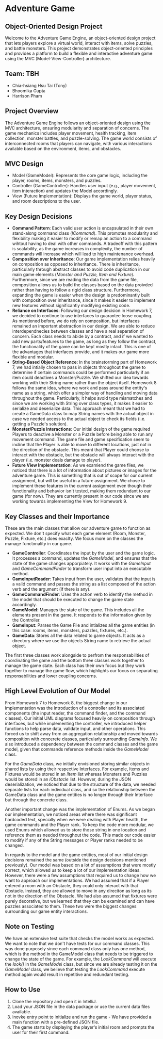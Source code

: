 # Adventure Game

## Object-Oriented Design Project
Welcome to the Adventure Game Engine, an object-oriented design project that lets players explore a virtual world, interact with items, solve puzzles, and battle monsters. This project demonstrates object-oriented principles and provides a platform to build a flexible and interactive adventure game using the MVC (Model-View-Controller) architecture.

## Team: TBH
- Chia-hsiang Hsu Tai (Tony)
- Bhoomika Gupta
- Harrison Pham

## Project Overview
The Adventure Game Engine follows an object-oriented design using the MVC architecture, ensuring modularity and separation of concerns. The game mechanics includes player movement, health tracking, item collection, monster battles, and puzzle-solving. The game world consists of interconnected rooms that players can navigate, with various interactions available based on the environment, items, and obstacles.

## MVC Design
- Model (GameModel): Represents the core game logic, including the player, rooms, items, monsters, and puzzles.
- Controller (GameController): Handles user input (e.g., player movement, item interaction) and updates the Model accordingly.
- View (Future Implementation): Displays the game world, player status, and room descriptions to the user.

## Key Design Decisions

- **Command Pattern**: Each valid user action is encapsulated in their own stand-along command class (*ICommand*). This promotes modularity and flexibility making it easier to modify or remap an action to a command wihtout having to deal with other commands. A tradeoff with this pattern is scalability, as the game increases in complexity, the number of commands will increase which will lead to high maintenance overhead.
- **Composition over Inheritance**: Our game implementation relies heavily on composition as opposed to inheritance. There is inheritance, particularly through abstract classes to avoid code duplication in our main game elements (*Monster and Puzzle, Item and Fixture*). Furthermore, since we are reading the data from the game file, composition allows us to build the classes based on the data proivded rather than having to follow a rigid class structure. Furthermore, expanding the game is easier when the design is predominantly built with composition over inheritance, since it makes it easier to implement new features without significantly modifying existing code. 
- **Reliance on Interfaces**: Following our design decision in Homework 7, we decided to continue to use interfaces to guarantee loose coupling. As mentioned before, we do rely on composition, but interfaces remained an important abstraction in our design. We are able to reduce interdependnecies between classes and have a real separation of concern. Each class needs to abide by a contract, and if we wanted to add new parts/features to the game, as long as they follow the contract, the functionality of the game can be kept mostly intact. This is one of the advantages that interfaces provide, and it makes our game more flexible and modular.
- **String-Based Object Reference**: In the brainstorming part of Homework 7, we had intially chosen to pass in objects throughout the game to determine if certain commands could be performed particularly if an item could deactives a Monster/Puzzle. We shifted our idea towards working with their String name rather than the object itself. Homework 8 follows the same idea, where we work and pass around the entity's name as a string, which offer a simpler way of handling and moving data throughout the game. Particularly, it helps avoid type mismatches and since we are working with String over class types, it makes it easier to serialize and deserialize data. This approach meant that we had to create a GameData class to map String names with the actual object in case we needed access to the actual object to check its fields (i.e. getting a Puzzle's solution).
- **Monster/Puzzle Interactions**: Our initial design of the game required Players to deactive a Monster or a Puzzle before being able to run any movement command. The game file and game specification seem to incline that the Player is able to move to different locations, just not in the direction of the obstacle. This meant that Player could choose to interact with the obstacle, but the obstacle will always interact with the player (i.e.  monster deals damage to player).
- **Future View Implementation**: As we examiend the game files, we noticed that there is a lot of information about pictures or images for the adventure game. This is something that is out of scope for our current assignment, but will be useful in a future assignment. We chose to implement these features in the current assignment even though their functionality and behavior isn't tested, making them redundant to our game (for now). They are currently present in our code since we are working towards implementing the View for Homework 9.

## Key Classes and their Importance

These are the main classes that allow our adventure game to function as expected. We don't specify what each game element (Room, Monster, Puzzle, Fixture, etc.) does exaclty. We focus more on the classes the manage functonality in our game.

- **GameController**: Coordinates the input by the user and the game logic. It processes a command, updates the *GameModel*, and ensures that the state of the game changes apporpiately. It works with the *GameInput* and *GameCommandFinder* to transform user input into an executable method.
- **GameInputReader**: Takes input from the user, validates that the input is a valid command and passes the string as a list composed of the action verb and the argument (if there is any).
- **GameCommandFinder**: Uses the action verb to identify the method in the model that should be executed to change the game state accordingly.
- **GameModel**: Manages the state of the game. This includes all the elements present in the game. It responds to the information given by the Controller. 
- **GameInput**: Parses the Game File and intializes all the game entities (in this case: rooms, items, monsters, puzzles, fixtures, etc.).
- **GameData**: Stores all the data related to game objects. It acts as a directory where we use the objects String name to retrieve the actual object.

The first three classes work alongside to perfrom the responsabilities of coordinating the game and the bottom three classes work together to manage the game state. Each class has their own focus but they work together to manage the game flow, which highlights our focus on separating responsabilities and lower coupling concerns.

## High Level Evolution of Our Model

From Homework 7 to Homework 8, the biggest change in our implementation was the introduction of a controller and its associated components (the input reader, the command finder, and the command classes). Our initial UML diagrams focused heavily on composition through interfaces, but while implementing the controller, we introduced helper functions to help parse data, validate input, and other operations. This forced us to shift away from an aggregation relationship and moved towards composition with concerete classes, particularly surrounding *GameInfo*. We also introduced a dependency between the command classes and the game model, given that commands reference methods inside the *GameModel* class.

For the *GameData* class, we initially envisioned storing similar objects in shared lists by using their respective Interfaces. For example, Items and Fixtures would be stored in an *IItem* list whereas Monsters and Puzzles would be stored in an *IObstacle* list. However, during the JSON deserialization, we noticed that due to the structure of the data, we needed separate lists for each individual class, and so the relationship between the GameData class and the game entities is no longer through their Interface but through the concrete class.

Another important change was the implementation of Enums. As we began our implementation, we noticed areas where there was significant hardcoded text, specially when we were dealing with Player health, the game commands and the Player rank. To keep the code more modular, we used Enums which allowed us to store those string in one location and reference them as needed throughout the code. This made our code easier to modify if any of the String messages or Player ranks needed to be changed.

In regards to the model and the game entities, most of our initial design decisions remained the same (outside the design decisions mentioned previously). Our model was based on a lot of assumptions that were mostly correct, which allowed us to keep a lot of our implementation ideas. However, there were a few assumptions that required us to change how we want to approach our implementations. We had assumed that if a Player entered a room with an Obstacle, they could only interact with that Obstacle. Instead, they are allowed to move in any direciton as long as its not in the direction of the Obstacle. We had also assumed that fixtures were purely decorative, but we learned that they can be examined and can have puzzles associated to them. These two were the biggest changes surrounding our game entity interactions.


## Note on Testing

We have an extensive test suite that checks the model works as expected. We want to note that we don't have tests for our command classes. This was done purposely since each command class only has one method, which is the method in the GameModel class that needs to be triggered to change the state of the game. For example, the *LookCommand* will execute the *look()* in the *GameModel* class, but since we are already testing it on the *GameModel* class, we believe that testing the *LookCommand* execute method again would result in repetitive and redundant testing.

## How to Use

1. Clone the repository and open it in IntelliJ.
2. Load your JSON file in the data package or use the current data files available.
3. Inovke entry point to initialize and run the game - We have provided a main function with a pre-defined JSON file.
4. The game starts by displaying the player's initial room and prompts the user for their first command.
